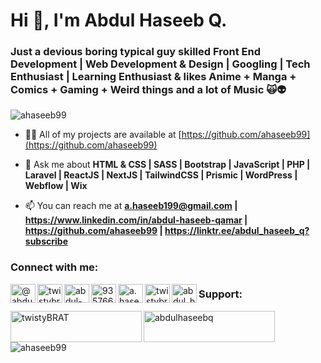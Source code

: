 <h1 align="left">Hi 👋, I'm Abdul Haseeb Q. </h1>
<h3 align="left">Just a devious boring typical guy skilled Front End Development | Web Development & Design | Googling | Tech Enthusiast | Learning Enthusiast & likes Anime + Manga + Comics + Gaming + Weird things and a lot of Music 🙀👽</h3>

<p align="left"> <img src="https://komarev.com/ghpvc/?username=ahaseeb99&label=Profile%20views&color=0e75b6&style=flat" alt="ahaseeb99" /> </p>

- 👨‍💻 All of my projects are available at [https://github.com/ahaseeb99](https://github.com/ahaseeb99)

- 💬 Ask me about **HTML & CSS | SASS | Bootstrap | JavaScript | PHP | Laravel | ReactJS | NextJS | TailwindCSS | Prismic | WordPress | Webflow | Wix**

- 📫 You can reach me at **a.haseeb199@gmail.com | https://www.linkedin.com/in/abdul-haseeb-qamar | https://github.com/ahaseeb99 | https://linktr.ee/abdul_haseeb_q?subscribe**

<h3 align="left">Connect with me:</h3>
<p align="left">
<a href="https://codepen.io/@abdul-haseeb-the-sans" target="blank"><img align="left" src="https://raw.githubusercontent.com/rahuldkjain/github-profile-readme-generator/master/src/images/icons/Social/codepen.svg" alt="@abdul-haseeb-the-sans" height="30" width="40" /></a>
<a href="https://dev.to/twistybrat" target="blank"><img align="left" src="https://raw.githubusercontent.com/rahuldkjain/github-profile-readme-generator/master/src/images/icons/Social/devto.svg" alt="twistybrat" height="30" width="40" /></a>
<a href="https://linkedin.com/in/abdul-haseeb-qamar" target="blank"><img align="left" src="https://raw.githubusercontent.com/rahuldkjain/github-profile-readme-generator/master/src/images/icons/Social/linked-in-alt.svg" alt="abdul-haseeb-qamar" height="30" width="40" /></a>
<a href="https://stackoverflow.com/users/9357668" target="blank"><img align="left" src="https://raw.githubusercontent.com/rahuldkjain/github-profile-readme-generator/master/src/images/icons/Social/stack-overflow.svg" alt="9357668" height="30" width="40" /></a>
<a href="https://codesandbox.com/a.haseeb199" target="blank"><img align="left" src="https://raw.githubusercontent.com/rahuldkjain/github-profile-readme-generator/master/src/images/icons/Social/codesandbox.svg" alt="a.haseeb199" height="30" width="40" /></a>
<a href="https://fb.com/twistybratva" target="blank"><img align="left" src="https://raw.githubusercontent.com/rahuldkjain/github-profile-readme-generator/master/src/images/icons/Social/facebook.svg" alt="twistybratva" height="30" width="40" /></a>
<a href="https://instagram.com/abdul_haseeb_qamar" target="blank"><img align="left" src="https://raw.githubusercontent.com/rahuldkjain/github-profile-readme-generator/master/src/images/icons/Social/instagram.svg" alt="abdul_haseeb_qamar" height="30" width="40" /></a>
</p>

<h3 align="left">Support:</h3>
<p>
<a href="https://www.buymeacoffee.com/twistyBRAT"> <img align="left" src="https://cdn.buymeacoffee.com/buttons/v2/default-yellow.png" height="50" width="210" alt="twistyBRAT" /></a>
<a href="https://ko-fi.com/abdulhaseebq"> <img align="left" src="https://cdn.ko-fi.com/cdn/kofi3.png?v=3" height="50" width="210" alt="abdulhaseebq" /></a>
</p>
<br>
<p><img align="left" src="https://github-readme-stats.vercel.app/api/top-langs?username=ahaseeb99&show_icons=true&locale=en&layout=compact" alt="ahaseeb99" /></p>

<!---
 ____  ____  ____  ____  ____  ____  ____  ____ 
||P ||||r ||||o ||||b ||||d ||||o ||||n ||||e ||
||__||||__||||__||||__||||__||||__||||__||||__||
|/__\||/__\||/__\||/__\||/__\||/__\||/__\||/__\|
 ______   ______   ______   ______   _____    ______   ______   ______ 
| |  | \ | |  | \ / |  | \ | |  | \ | | \ \  / |  | \ | |  \ \ | |     
| |__|_/ | |__| | | |  | | | |--| < | |  | | | |  | | | |  | | | |---- 
|_|      |_|  \_\ \_|__|_/ |_|__|_/ |_|_/_/  \_|__|_/ |_|  |_| |_|____ 
                                                                      
.------..------..------..------..------..------..------..------.
|P.--. ||R.--. ||O.--. ||B.--. ||D.--. ||O.--. ||N.--. ||E.--. |
| :/\: || :(): || :/\: || :(): || :/\: || :/\: || :(): || (\/) |
| (__) || ()() || :\/: || ()() || (__) || :\/: || ()() || :\/: |
| '--'P|| '--'R|| '--'O|| '--'B|| '--'D|| '--'O|| '--'N|| '--'E|
`------'`------'`------'`------'`------'`------'`------'`------'
 ______                 _          _                      
(_____ \               | |        | |                     
 _____) )  ____   ___  | | _    _ | |  ___   ____    ____ 
|  ____/  / ___) / _ \ | || \  / || | / _ \ |  _ \  / _  )
| |      | |    | |_| || |_) )( (_| || |_| || | | |( (/ / 
|_|      |_|     \___/ |____/  \____| \___/ |_| |_| \____)
--->
